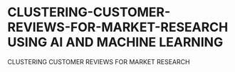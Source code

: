 # CLUSTERING-CUSTOMER-REVIEWS-FOR-MARKET-RESEARCH USING AI AND MACHINE LEARNING
CLUSTERING CUSTOMER REVIEWS FOR MARKET RESEARCH
